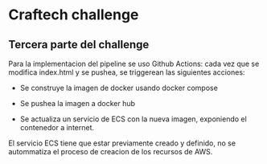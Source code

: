 # Craftech challenge

## Tercera parte del challenge

Para la implementacion del pipeline se uso Github Actions: cada vez que se modifica index.html y se pushea, se triggerean las siguientes acciones: 

- Se construye la imagen de docker usando docker compose

- Se pushea la imagen a docker hub

- Se actualiza un servicio de ECS con la nueva imagen, exponiendo el contenedor a internet.

El servicio ECS tiene que estar previamente creado y definido, no se autommatiza el proceso de creacion de los recursos de AWS.


